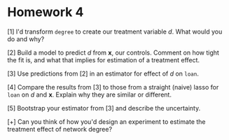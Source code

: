 # Homework 4

[1] I'd transform `degree` to create our treatment variable *d*. What would you do and why?

[2] Build a model to predict *d* from **x**, our controls. Comment on how tight the fit is, and what that implies for estimation of a treatment effect.

[3] Use predictions from [2] in an estimator for effect of *d* on `loan`.

[4] Compare the results from [3] to those from a straight (naive) lasso for `loan` on *d* and **x**. Explain why they are similar or different.

[5] Bootstrap your estimator from [3] and describe the uncertainty.

[+] Can you think of how you'd design an experiment to estimate the treatment effect of network degree?
